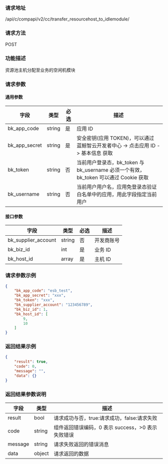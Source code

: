 
### 请求地址

/api/c/compapi/v2/cc/transfer_resourcehost_to_idlemodule/



### 请求方法

POST


### 功能描述

资源池主机分配至业务的空闲机模块

### 请求参数


#### 通用参数

| 字段 | 类型 | 必选 | 描述 |
|-----------|------------|--------|------------|
| bk_app_code  | string    | 是 | 应用 ID     |
| bk_app_secret| string    | 是 | 安全密钥(应用 TOKEN)，可以通过 蓝鲸智云开发者中心 -&gt; 点击应用 ID -&gt; 基本信息 获取 |
| bk_token     | string    | 否 | 当前用户登录态，bk_token 与 bk_username 必须一个有效，bk_token 可以通过 Cookie 获取 |
| bk_username  | string    | 否 | 当前用户用户名，应用免登录态验证白名单中的应用，用此字段指定当前用户 |

#### 接口参数

| 字段      | 类型      | 必选   | 描述      |
|-----------|------------|--------|------------|
| bk_supplier_account | string     | 否     | 开发商账号 |
| bk_biz_id     | int     | 是     | 业务 ID |
| bk_host_id    | array   | 是     | 主机 ID |

### 请求参数示例

```json
{
    "bk_app_code": "esb_test",
    "bk_app_secret": "xxx",
    "bk_token": "xxx",
    "bk_supplier_account": "123456789",
    "bk_biz_id": 1,
    "bk_host_id": [
        9,
        10
    ]
}
```

### 返回结果示例

```json
{
    "result": true,
    "code": 0,
    "message": "",
    "data": {}
}
```

### 返回结果参数说明

| 字段      | 类型      | 描述      |
|-----------|-----------|-----------|
| result    | bool      | 请求成功与否，true:请求成功，false:请求失败 |
| code      | string    | 组件返回错误编码，0 表示 success，>0 表示失败错误 |
| message   | string    | 请求失败返回的错误消息 |
| data      | object    | 请求返回的数据 |
